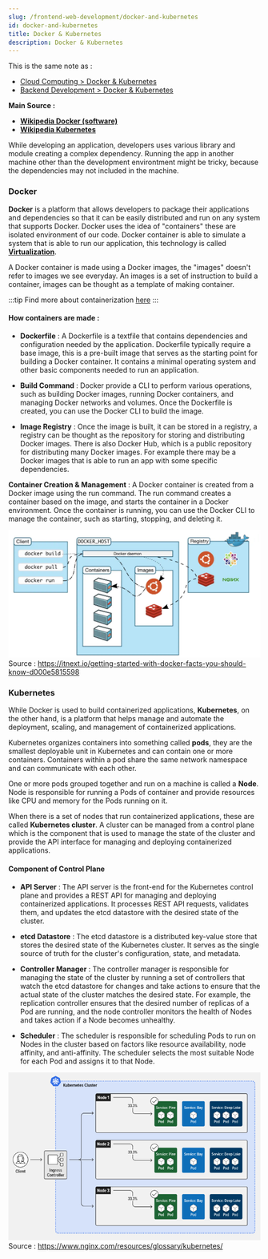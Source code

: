 ```yaml
---
slug: /frontend-web-development/docker-and-kubernetes
id: docker-and-kubernetes
title: Docker & Kubernetes
description: Docker & Kubernetes
---
```


This is the same note as :

- [Cloud Computing > Docker & Kubernetes](/cloud-computing/docker-and-kubernetes)
- [Backend Development > Docker & Kubernetes](/backend-development/docker-and-kubernetes)

**Main Source :**

- **[Wikipedia Docker (software)](<https://en.wikipedia.org/wiki/Docker_(software)>)**
- **[Wikipedia Kubernetes](https://en.wikipedia.org/wiki/Kubernetes)**

While developing an application, developers uses various library and module creating a complex dependency. Running the app in another machine other than the development environtment might be tricky, because the dependencies may not included in the machine.

### Docker

**Docker** is a platform that allows developers to package their applications and dependencies so that it can be easily distributed and run on any system that supports Docker. Docker uses the idea of "containers" these are isolated environment of our code. Docker container is able to simulate a system that is able to run our application, this technology is called [**Virtualization**](/cloud-computing/containerization-virtualization#virtualization).

A Docker container is made using a Docker images, the "images" doesn't refer to images we see everyday. An images is a set of instruction to build a container, images can be thought as a template of making container.

:::tip
Find more about containerization [here](/cloud-computing/containerization-virtualization)
:::

#### How containers are made :

- **Dockerfile** : A Dockerfile is a textfile that contains dependencies and configuration needed by the application. Dockerfile typically require a base image, this is a pre-built image that serves as the starting point for building a Docker container. It contains a minimal operating system and other basic components needed to run an application.

- **Build Command** : Docker provide a CLI to perform various operations, such as building Docker images, running Docker containers, and managing Docker networks and volumes. Once the Dockerfile is created, you can use the Docker CLI to build the image.

- **Image Registry** : Once the image is built, it can be stored in a registry, a registry can be thought as the repository for storing and distributing Docker images. There is also Docker Hub, which is a public repository for distributing many Docker images. For example there may be a Docker images that is able to run an app with some specific dependencies.

**Container Creation & Management** : A Docker container is created from a Docker image using the run command. The run command creates a container based on the image, and starts the container in a Docker environment. Once the container is running, you can use the Docker CLI to manage the container, such as starting, stopping, and deleting it.

![Client controls container and images on docker host inside docker registry](./docker-diagram.png)  
Source : https://itnext.io/getting-started-with-docker-facts-you-should-know-d000e5815598

### Kubernetes

While Docker is used to build containerized applications, **Kubernetes**, on the other hand, is a platform that helps manage and automate the deployment, scaling, and management of containerized applications.

Kubernetes organizes containers into something called **pods**, they are the smallest deployable unit in Kubernetes and can contain one or more containers. Containers within a pod share the same network namespace and can communicate with each other.

One or more pods grouped together and run on a machine is called a **Node**. Node is responsible for running a Pods of container and provide resources like CPU and memory for the Pods running on it.

When there is a set of nodes that run containerized applications, these are called **Kubernetes cluster**. A cluster can be managed from a control plane which is the component that is used to manage the state of the cluster and provide the API interface for managing and deploying containerized applications.

#### Component of Control Plane

- **API Server** : The API server is the front-end for the Kubernetes control plane and provides a REST API for managing and deploying containerized applications. It processes REST API requests, validates them, and updates the etcd datastore with the desired state of the cluster.

- **etcd Datastore** : The etcd datastore is a distributed key-value store that stores the desired state of the Kubernetes cluster. It serves as the single source of truth for the cluster's configuration, state, and metadata.

- **Controller Manager** : The controller manager is responsible for managing the state of the cluster by running a set of controllers that watch the etcd datastore for changes and take actions to ensure that the actual state of the cluster matches the desired state. For example, the replication controller ensures that the desired number of replicas of a Pod are running, and the node controller monitors the health of Nodes and takes action if a Node becomes unhealthy.

- **Scheduler** : The scheduler is responsible for scheduling Pods to run on Nodes in the cluster based on factors like resource availability, node affinity, and anti-affinity. The scheduler selects the most suitable Node for each Pod and assigns it to that Node.

![Kubernates diagram showing a client controls a kubernetes cluster containing several nodes](./kubernetes-diagram.png)  
Source : https://www.nginx.com/resources/glossary/kubernetes/
